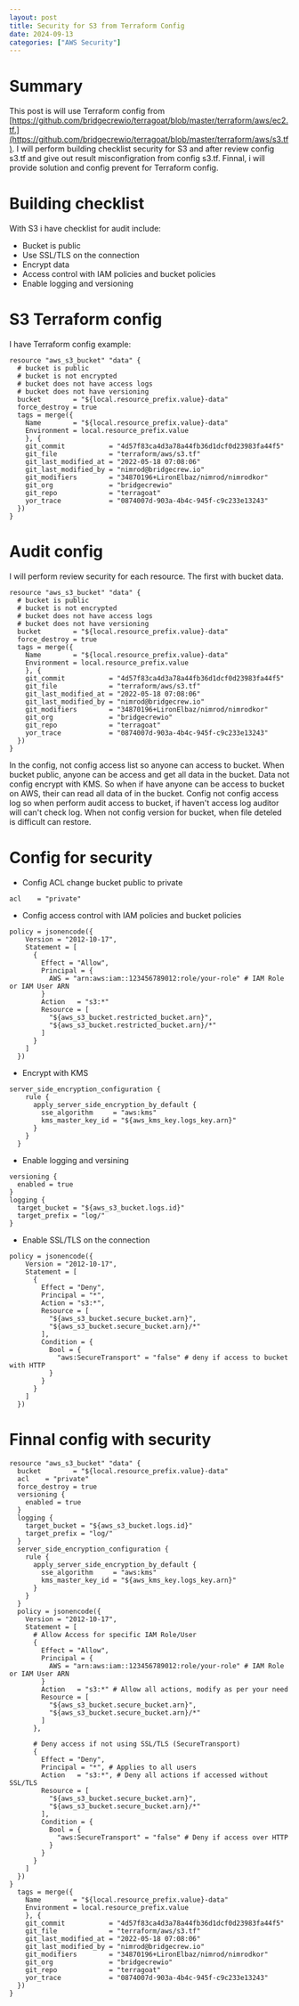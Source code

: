 ```yaml
---
layout: post
title: Security for S3 from Terraform Config
date: 2024-09-13
categories: ["AWS Security"]
---
```


# Summary

This post is will use Terraform config from [https://github.com/bridgecrewio/terragoat/blob/master/terraform/aws/ec2.tf.](https://github.com/bridgecrewio/terragoat/blob/master/terraform/aws/s3.tf). I will perform building checklist security for S3 and after review config s3.tf and give out result misconfigration from config s3.tf. Finnal, i will provide solution and config prevent for Terraform config.

# Building checklist

With S3 i have checklist for audit include: 
- Bucket is public
- Use SSL/TLS on the connection
- Encrypt data
- Access control with IAM policies and bucket policies
- Enable logging and versioning

# S3 Terraform config

I have Terraform config example: 

```
resource "aws_s3_bucket" "data" {
  # bucket is public
  # bucket is not encrypted
  # bucket does not have access logs
  # bucket does not have versioning
  bucket        = "${local.resource_prefix.value}-data"
  force_destroy = true
  tags = merge({
    Name        = "${local.resource_prefix.value}-data"
    Environment = local.resource_prefix.value
    }, {
    git_commit           = "4d57f83ca4d3a78a44fb36d1dcf0d23983fa44f5"
    git_file             = "terraform/aws/s3.tf"
    git_last_modified_at = "2022-05-18 07:08:06"
    git_last_modified_by = "nimrod@bridgecrew.io"
    git_modifiers        = "34870196+LironElbaz/nimrod/nimrodkor"
    git_org              = "bridgecrewio"
    git_repo             = "terragoat"
    yor_trace            = "0874007d-903a-4b4c-945f-c9c233e13243"
  })
}
```

# Audit config

I will perform review security for each resource. The first with bucket data. 

```
resource "aws_s3_bucket" "data" {
  # bucket is public
  # bucket is not encrypted
  # bucket does not have access logs
  # bucket does not have versioning
  bucket        = "${local.resource_prefix.value}-data"
  force_destroy = true
  tags = merge({
    Name        = "${local.resource_prefix.value}-data"
    Environment = local.resource_prefix.value
    }, {
    git_commit           = "4d57f83ca4d3a78a44fb36d1dcf0d23983fa44f5"
    git_file             = "terraform/aws/s3.tf"
    git_last_modified_at = "2022-05-18 07:08:06"
    git_last_modified_by = "nimrod@bridgecrew.io"
    git_modifiers        = "34870196+LironElbaz/nimrod/nimrodkor"
    git_org              = "bridgecrewio"
    git_repo             = "terragoat"
    yor_trace            = "0874007d-903a-4b4c-945f-c9c233e13243"
  })
}
```

In the config, not config access list so anyone can access to bucket. When bucket public, anyone can be access and get all data in the bucket. 
Data not config encrypt with KMS. So when if have anyone can be access to bucket on AWS, their can read all data of in the bucket. 
Config not config access log so when perform audit access to bucket, if haven't access log auditor will can't check log. 
When not config version for bucket, when file deteled is difficult can restore.

# Config for security

- Config ACL change bucket public to private
```
acl    = "private"
```
- Config access control with IAM policies and bucket policies
```
policy = jsonencode({
    Version = "2012-10-17",
    Statement = [
      {
        Effect = "Allow",
        Principal = {
          AWS = "arn:aws:iam::123456789012:role/your-role" # IAM Role or IAM User ARN
        }
        Action   = "s3:*"
        Resource = [
          "${aws_s3_bucket.restricted_bucket.arn}",
          "${aws_s3_bucket.restricted_bucket.arn}/*"
        ]
      }
    ]
  })
```
- Encrypt with KMS
```
server_side_encryption_configuration {
    rule {
      apply_server_side_encryption_by_default {
        sse_algorithm     = "aws:kms"
        kms_master_key_id = "${aws_kms_key.logs_key.arn}"
      }
    }
  }
```
- Enable logging and versining
```
versioning {
  enabled = true
}
logging {
  target_bucket = "${aws_s3_bucket.logs.id}"
  target_prefix = "log/"
}
```
- Enable SSL/TLS on the connection
```
policy = jsonencode({
    Version = "2012-10-17",
    Statement = [
      {
        Effect = "Deny",
        Principal = "*",
        Action = "s3:*",
        Resource = [
          "${aws_s3_bucket.secure_bucket.arn}",
          "${aws_s3_bucket.secure_bucket.arn}/*"
        ],
        Condition = {
          Bool = {
            "aws:SecureTransport" = "false" # deny if access to bucket with HTTP
          }
        }
      }
    ]
  })
```

# Finnal config with security
```
resource "aws_s3_bucket" "data" {
  bucket        = "${local.resource_prefix.value}-data"
  acl    = "private"
  force_destroy = true
  versioning {
    enabled = true
  }
  logging {
    target_bucket = "${aws_s3_bucket.logs.id}"
    target_prefix = "log/"
  }
  server_side_encryption_configuration {
    rule {
      apply_server_side_encryption_by_default {
        sse_algorithm     = "aws:kms"
        kms_master_key_id = "${aws_kms_key.logs_key.arn}"
      }
    }
  }
  policy = jsonencode({
    Version = "2012-10-17",
    Statement = [
      # Allow Access for specific IAM Role/User
      {
        Effect = "Allow",
        Principal = {
          AWS = "arn:aws:iam::123456789012:role/your-role" # IAM Role or IAM User ARN
        }
        Action   = "s3:*" # Allow all actions, modify as per your need
        Resource = [
          "${aws_s3_bucket.secure_bucket.arn}",
          "${aws_s3_bucket.secure_bucket.arn}/*"
        ]
      },

      # Deny access if not using SSL/TLS (SecureTransport)
      {
        Effect = "Deny",
        Principal = "*", # Applies to all users
        Action   = "s3:*", # Deny all actions if accessed without SSL/TLS
        Resource = [
          "${aws_s3_bucket.secure_bucket.arn}",
          "${aws_s3_bucket.secure_bucket.arn}/*"
        ],
        Condition = {
          Bool = {
            "aws:SecureTransport" = "false" # Deny if access over HTTP
          }
        }
      }
    ]
  })
}
  tags = merge({
    Name        = "${local.resource_prefix.value}-data"
    Environment = local.resource_prefix.value
    }, {
    git_commit           = "4d57f83ca4d3a78a44fb36d1dcf0d23983fa44f5"
    git_file             = "terraform/aws/s3.tf"
    git_last_modified_at = "2022-05-18 07:08:06"
    git_last_modified_by = "nimrod@bridgecrew.io"
    git_modifiers        = "34870196+LironElbaz/nimrod/nimrodkor"
    git_org              = "bridgecrewio"
    git_repo             = "terragoat"
    yor_trace            = "0874007d-903a-4b4c-945f-c9c233e13243"
  })
}
```
